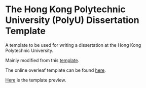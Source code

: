 # The Hong Kong Polytechnic University (PolyU) Dissertation Template

A template to be used for writing a dissertation at the Hong Kong Polytechnic University.

Mainly modified from this [template](https://www.overleaf.com/latex/templates/the-hong-kong-polytechnic-university-thesis-template/gywfnybjyfpt).

The online overleaf template can be found [here](https://www.overleaf.com/latex/templates/polyu-msc-disseration-template/gzgcfhnkxmfk).

[Here](./template%20preview.pdf) is the template preview.